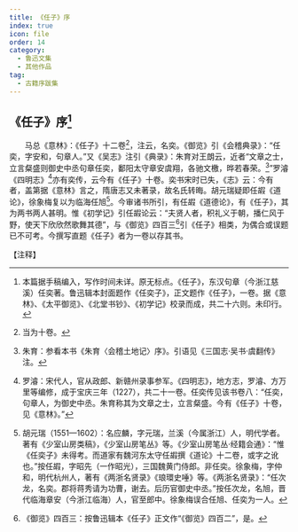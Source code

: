 ```yaml
---
title: 《任子》序
index: true
icon: file
order: 14
category:
  - 鲁迅文集
  - 其他作品
tag:  
  - 古籍序跋集
---
```


## 《任子》序[^1]

　　马总《意林》：《任子》十二卷[^2]，注云，名奕。《御览》引《会稽典录》：“任奕，字安和，句章人。”又《吴志》注引《典录》：朱育对王朗云，近者“文章之士，立言粲盛则御史中丞句章任奕，鄱阳太守章安虞翔，各驰文檄，晔若春荣。[^3]”罗濬《四明志》[^4]亦有奕传，云今有《任子》十卷。奕书宋时已失，《志》云：今有者，盖第据《意林》言之，隋唐志又未著录，故名氏转晦。胡元瑞疑即任嘏《道论》，徐象梅复以为临海任旭[^5]。今审诸书所引，有任嘏《道德论》，有《任子》，其为两书两人甚明。惟《初学记》引任嘏论云：“夫贤人者，积礼义于朝，播仁风于野，使天下欣欣然歌舞其德”，与《御览》四百三[^6]引《任子》相类，为偶合或误题已不可考。今撰写直题《任子》者为一卷以存其书。

【注释】
 
[^1]: 本篇据手稿编入，写作时间未详。原无标点。《任子》，东汉句章（今浙江慈溪）任奕著。鲁迅辑本封面题作《任奕子》，正文题作《任子》，一卷。据《意林》、《太平御览》、《北堂书钞》、《初学记》校录而成，共二十六则。未印行。

[^2]: 当为十卷。

[^3]: 朱育：参看本书《朱育〈会稽土地记〉序》。引语见《三国志·吴书·虞翻传》注。

[^4]: 罗濬：宋代人，官从政郎、新赣州录事参军。《四明志》，地方志，罗濬、方万里等编修，成于宝庆三年（1227），共二十一卷。任奕传见该书卷八：“任奕，句章人，为御史中丞。朱育称其为文章之士，立言粲盛。今有《任子》十卷，见《意林》。”

[^5]: 胡元瑞（1551—1602）：名应麟，字元瑞，兰溪（今属浙江）人，明代学者。著有《少室山房类稿》，《少室山房笔丛》等。《少室山房笔丛·经籍会通》：“惟《任奕子》未得考。而道家有魏河东太守任嘏撰《道论》十二卷，或字之讹也。”按任嘏，字昭先（一作昭光），三国魏黄门侍郎。非任奕。徐象梅，字仲和，明代杭州人，著有《两浙名贤录》《琅環史唾》等。《两浙名贤录》：“任次龙，名奕。郡将蒋秀请为功曹，谢去。后历官御史中丞。”按任次龙，名旭，晋代临海章安（今浙江临海）人，官至郎中。徐象梅误合任旭、任奕为一人。

[^6]: 《御览》四百三：按鲁迅辑本《任子》正文作“《御览》四百二”，是。
